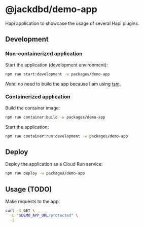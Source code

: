 # @jackdbd/demo-app

Hapi application to showcase the usage of several Hapi plugins.

## Development

### Non-containerized application

Start the application (development environment):

```sh
npm run start:development -w packages/demo-app
```

*Note*: no need to build the app because I am using [tsm](https://github.com/lukeed/tsm).

### Containerized application

Build the container image:

```sh
npm run container:build -w packages/demo-app
```

Start the application:

```sh
npm run container:run:development -w packages/demo-app
```

## Deploy

Deploy the application as a Cloud Run service:

```sh
npm run deploy -w packages/demo-app
```

## Usage (TODO)

Make requests to the app:

```sh
curl -X GET \
  -L "$DEMO_APP_URL/protected" \
  -i
```
